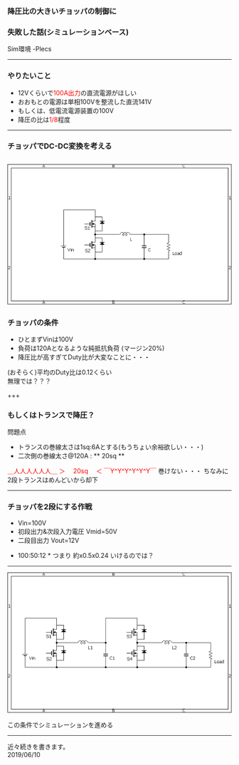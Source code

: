 ### 降圧比の大きいチョッパの制御に
### 失敗した話(シミュレーションベース)
Sim環境
-Plecs

---
### やりたいこと
- 12Vくらいで<font color="Red">100A出力</font>の直流電源がほしい
- おおもとの電源は単相100Vを整流した直流141V
- もしくは、低電流電源装置の100V
- 降圧の比は<font color="Red">1/8</font>程度

---
### チョッパでDC-DC変換を考える
![alt](assets/BidirectionChopper.bmp)
---
### チョッパの条件
- ひとまずVinは100V
- 負荷は120Aとなるような純抵抗負荷 (マージン20%)
- 降圧比が高すぎてDuty比が大変なことに・・・

(おそらく)平均のDuty比は0.12くらい  
無理では？？？

+++
### もしくはトランスで降圧？
問題点
- トランスの巻線太さは1sq:6Aとする(もうちょい余裕欲しい・・・)
- 二次側の巻線太さ@120A : ** 20sq **
  
<font color="Red">
＿人人人人人人＿  
＞　  20sq  　＜  
￣Y^Y^Y^Y^Y^Y￣  
</font>  
巻けない・・・  
ちなみに2段トランスはめんどいから却下

---
### チョッパを2段にする作戦
 - Vin=100V
 - 初段出力&次段入力電圧 Vmid=50V
 - 二段目出力 Vout=12V
 
 * 100:50:12 * つまり 約x0.5x0.24 いけるのでは？
 
---
![alt](assets/BidirectionChopper_2part.bmp)

この条件でシミュレーションを進める

---
近々続きを書きます。  
2019/06/10
